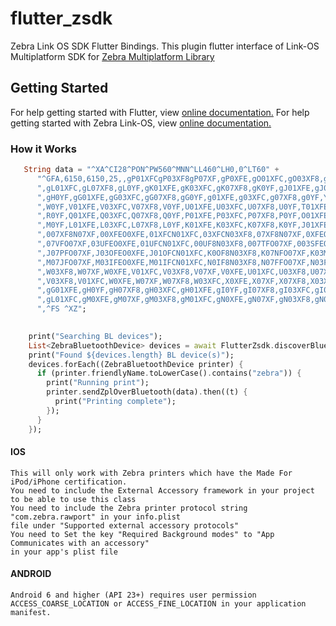 # flutter_zsdk

Zebra Link OS SDK Flutter Bindings.
This plugin flutter interface of Link-OS Multiplatform SDK for [Zebra Multiplatform Library](https://www.zebra.com/ap/en/support-downloads/printer-software/link-os-multiplatform-sdk.html)


## Getting Started

For help getting started with Flutter, view [online documentation.](https://www.flutter.io)
For help getting started with Zebra Link-OS, view [online documentation.](https://www.zebra.com/ap/en/support-downloads/printer-software/link-os-multiplatform-sdk.html)

### How it Works
```dart
   String data = "^XA^CI28^PON^PW560^MNN^LL460^LH0,0^LT60" +
      "^GFA,6150,6150,25,,gP01XFCgP03XF8gP07XF,gP0XFE,gO01XFC,gO03XF8,gO07XF,gO0XFE,gN01XFC,gN03XF8,gN0YF,gN0XFE,gM01XFC,gM03XF8,gM0YF,gL01XFE"
      ",gL01XFC,gL07XF8,gL0YF,gK01XFE,gK03XFC,gK07XF8,gK0YF,gJ01XFE,gJ03XFC,gJ07XF8,gJ0YF,gI01XFE,gI03XFC,gI07XF8,gI0YF,gH01XFE,gH03XFC,gH07XF8"
      ",gH0YF,gG01XFE,gG03XFC,gG07XF8,gG0YF,g01XFE,g03XFC,g07XF8,g0YF,Y01XFE,Y03XFC,Y07XF8,Y0YF,X01XFE,X03XFC,X07XF8,X0YF,W01XFE,W03XFC,W07XF8"
      ",W0YF,V01XFE,V03XFC,V07XF8,V0YF,U01XFE,U03XFC,U07XF8,U0YF,T01XFE,T03XFC,T07XF8,T0YF,S01XFE,S03XFC,S07XF8,S0YF,R01XFE,R03XFC,R07XF8"
      ",R0YF,Q01XFE,Q03XFC,Q07XF8,Q0YF,P01XFE,P03XFC,P07XF8,P0YF,O01XFE,O03XFC,O07XF8,O0YF,N01XFE,N03XFC,N07XF8,N0YF,M01XFE,M03XFC,M07XF8"
      ",M0YF,L01XFE,L03XFC,L07XF8,L0YF,K01XFE,K03XFC,K07XF8,K0YF,J01XFE,J03XFC,J07XF8,J0YF,I01XFE,I03XFC,I07XF8,I0XFE,001XFE,003XFCN03XF"
      ",007XF8N07XF,00XFEO0XFE,01XFCN01XFC,03XFCN03XF8,07XF8N07XF,0XFEO0XFE,1XFCN01XFC,3XF8N03XF8,7XF8N07XF,3WFEO0XFE,1WFCN01XFC,0WF8N03XF8"
      ",07VFO07XF,03UFEO0XFE,01UFCN01XFC,00UF8N03XF8,007TFO07XF,003SFEO0XFE,001SFCN01XFC,I0SF8N03XF8,I07RFO07XF,I03QFEO0XFE,I01QFCN01XFC,J0QF8N03XF8"
      ",J07PFO07XF,J03OFEO0XFE,J01OFCN01XFC,K0OF8N03XF8,K07NFO07XF,K03MFEO0XFE,K01MFCN01XFC,L0MF8N03XF8,L07LFO07XF,L03KFEO0XFE,L01KFCN01XFC,M0KF8N03XF8"
      ",M07JFO07XF,M03IFEO0XFE,M01IFCN01XFC,N0IF8N03XF8,N07FFO07XF,N03FEO0XFE,N01FCN01XFC,O0F8N03XF8,O07O07XF,O02O0XFE,X01XFC,X03XF8,X07XF,X0XFE,W01XFC"
      ",W03XF8,W07XF,W0XFE,V01XFC,V03XF8,V07XF,V0XFE,U01XFC,U03XF8,U07XF,U0XFE,T01XFC,T07XF8,T07XF,T03XF8,T01XFC,U0XFE,U07XF,U03XF8,U01XFC,V0XFE,V07XF"
      ",V03XF8,V01XFC,W0XFE,W07XF,W07XF8,W03XFC,X0XFE,X07XF,X07XF8,X03XFC,X01XFE,Y07XF,Y07XF8,Y03XFC,Y01XFE,g0YF,g07XF8,g03XFC,g01XFE,gG0YF,gG07XF8,gG03XFC"
      ",gG01XFE,gH0YF,gH07XF8,gH03XFC,gH01XFE,gI0YF,gI07XF8,gI03XFC,gI01XFC,gJ0XFE,gJ07XF,gJ03XF8,gJ01XFC,gK0XFE,gK07XF,gK03XF8,gK01XFC,gL0XFE,gL07XF,gL03XF8"
      ",gL01XFC,gM0XFE,gM07XF,gM03XF8,gM01XFC,gN0XFE,gN07XF,gN03XF8,gN01XFC,gO0XFE,gO07XF,gO03XF8,gO01XFC,gP0XFE,gP07XF,gR01VF8"
      ",^FS ^XZ";	
		

	print("Searching BL devices");
    List<ZebraBluetoothDevice> devices = await FlutterZsdk.discoverBluetoothDevices();
    print("Found ${devices.length} BL device(s)");
    devices.forEach((ZebraBluetoothDevice printer) {
      if (printer.friendlyName.toLowerCase().contains("zebra")) {
        print("Running print");
        printer.sendZplOverBluetooth(data).then((t) {
          print("Printing complete");
        });
      }
    });
```


#### IOS
```
This will only work with Zebra printers which have the Made For iPod/iPhone certification. 
You need to include the External Accessory framework in your project to be able to use this class 
You need to include the Zebra printer protocol string "com.zebra.rawport" in your info.plist 
file under "Supported external accessory protocols" 
You need to Set the key "Required Background modes" to "App Communicates with an accessory" 
in your app's plist file
```

#### ANDROID
```
Android 6 and higher (API 23+) requires user permission 
ACCESS_COARSE_LOCATION or ACCESS_FINE_LOCATION in your application manifest.
```